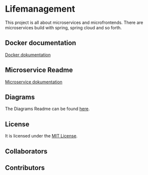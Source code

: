 # Lifemanagement
This project is all about microservices and microfrontends.
There are microservices build with spring, spring cloud and so forth.

## Docker documentation
[Docker dokumentation](docker-documentation.md)

## Microservice Readme
[Microservice dokumentation](./microservice/README.md)

## Diagrams
The Diagrams Readme can be found [here](./diagrams/README.md).

## License
It is licensed under the [MIT License](LICENSE).

## Collaborators

<!-- readme: collaborators -start -->
<!-- readme: collaborators -end -->

## Contributors

<!-- readme: contributors -start -->
<!-- readme: contributors -end -->